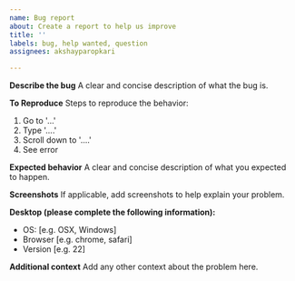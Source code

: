 ```yaml
---
name: Bug report
about: Create a report to help us improve
title: ''
labels: bug, help wanted, question
assignees: akshayparopkari

---
```


**Describe the bug**
A clear and concise description of what the bug is.

**To Reproduce**
Steps to reproduce the behavior:
1. Go to '...'
2. Type '....'
3. Scroll down to '....'
4. See error

**Expected behavior**
A clear and concise description of what you expected to happen.

**Screenshots**
If applicable, add screenshots to help explain your problem.

**Desktop (please complete the following information):**
 - OS: [e.g. OSX, Windows]
 - Browser [e.g. chrome, safari]
 - Version [e.g. 22]

**Additional context**
Add any other context about the problem here.
